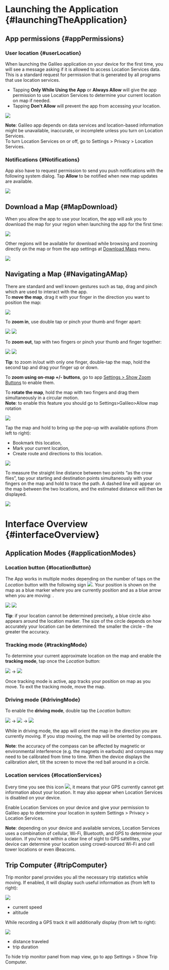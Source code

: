 # Launching the Application {#launchingTheApplication}

## App permissions {#appPermissions}

### User location {#userLocation}

When launching the Galileo application on your device for the first time, you will see a message asking if it is allowed to access Location Services data. This is a standard request for permission that is generated by all programs that use location services.

* Tapping **Only While Using the App** or **Always Allow** will give the app permission to use Location Services to determine your current location on map if needed.
* Tapping **Don't Allow** will prevent the app from accessing your location. 

![](/assets/permission_location.png)

**Note**: Galileo app depends on data services and location-based information might be unavailable, inaccurate, or incomplete unless you turn on Location Services.   
To turn Location Services on or off, go to Settings &gt; Privacy &gt; Location Services.

### Notifications {#Notifications}

App also have to request permission to send you push notifications with the following system dialog. Tap **Allow** to be notified when new map updates are available.

![](/assets/permission_notification.png)

## Download a Map {#MapDownload}

When you allow the app to use your location, the app will ask you to download the map for your region when launching the app for the first time:

![](/assets/download_map_1.png)

Other regions will be available for download while browsing and zooming directly on the map or from the app settings at [Download Maps](03-settings.md#downloadMaps) menu.

![](/assets/download_map_2.png)

## Navigating a Map {#NavigatingAMap}

There are standard and well known gestures such as tap, drag and pinch which are used to interact with the app.  
To **move the map**, drag it with your finger in the direction you want to position the map:

![](/assets/finger-moving.png)

To **zoom in**, use double tap or pinch your thumb and finger apart:

![](/assets/double-tap.png) ![](/assets/expanding.png)

To **zoom out**, tap with two fingers or pinch your thumb and finger together:

![](/assets/two-finger-tap.png) ![](/assets/reducing-size.png)

**Tip**: to zoom in/out with only one finger, double-tap the map, hold the second tap and drag your finger up or down.

To **zoom using on-map +/- buttons**, go to app [Settings &gt; Show Zoom Buttons](03-settings.md#showZoomButtons) to enable them.

To **rotate the map**, hold the map with two fingers and drag them simultaneously in a circular motion.  
**Note**: to enable this feature you should go to Settings&gt;Galileo&gt;Allow map rotation

![](/assets/hand_gesture.png)

Tap the map and hold to bring up the pop-up with available options \(from left to right\):

* Bookmark this location, 
* Mark your current location,  
* Create route and directions to this location.

![](/assets/map_popup.png)

To measure the straight line distance between two points “as the crow flies”, tap your starting and destination points simultaneously with your fingers on the map and hold to trace the path. A dashed line will appear on the map between the two locations, and the estimated distance will then be displayed.

![](/assets/measuring_distance.png)

# Interface Overview {#interfaceOverview}

## Application Modes {#applicationModes}

### Location button {#locationButton}

The App works in multiple modes depending on the number of taps on the _Location_ button with the following sign ![](/assets/icon_gps.png). Your position is shown on the map as a blue marker where you are currently position and as a blue arrow when you are moving:  . 

![](/assets/map_location.png) ![](/assets/map_driving.png)

**Tip**: if your location cannot be determined precisely, a blue circle also appears around the location marker. The size of the circle depends on how accurately your location can be determined: the smaller the circle – the greater the accuracy.

### Tracking mode {#trackingMode}

To determine your current approximate location on the map and enable the **tracking mode**, tap once the _Location_ button:

![](/assets/icon_gps.png) → ![](/assets/icon_gps_act.png)

Once tracking mode is active, app tracks your position on map as you move. To exit the tracking mode, move the map.

### Driving mode {#drivingMode}

To enable the **driving mode**, double tap the _Location_ button:

![](/assets/icon_gps.png) → ![](/assets/icon_gps_act.png) → ![](/assets/icon_compas.png)

While in driving mode, the app will orient the map in the direction you are currently moving. If you stop moving, the map will be oriented by compass.

**Note**: the accuracy of the compass can be affected by magnetic or environmental interference \(e.g. the magnets in earbuds\) and compass may need to be calibrated from time to time. When the device displays the calibration alert, tilt the screen to move the red ball around in a circle.

### Location services {#locationServices}

Every time you see this icon ![](/assets/icon_question.png), it means that your GPS currently cannot get information about your location. It may also appear when Location Services is disabled on your device.

Enable Location Services on your device and give your permission to Galileo app to determine your location in system Settings &gt; Privacy &gt; Location Services.

**Note**: depending on your device and available services, Location Services uses a combination of cellular, Wi-Fi, Bluetooth, and GPS to determine your location. If you're not within a clear line of sight to GPS satellites, your device can determine your location using crowd-sourced Wi-Fi and cell tower locations or even iBeacons.

## Trip Computer {#tripComputer}

Trip monitor panel provides you all the necessary trip statistics while moving. If enabled, it will display such useful information as \(from left to right\):

![](/assets/trip_monitor_1.png)

* current speed
* altitude

While recording a GPS track it will additionally display \(from left to right\):

![](/assets/trip_monitor_2.png)

* distance traveled
* trip duration

To hide trip monitor panel from map view, go to app Settings &gt; Show Trip Computer.

